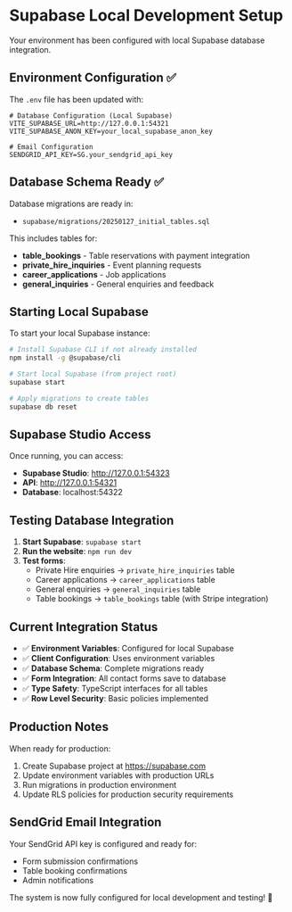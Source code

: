 # Supabase Local Development Setup

Your environment has been configured with local Supabase database integration.

## Environment Configuration ✅

The `.env` file has been updated with:

```
# Database Configuration (Local Supabase)
VITE_SUPABASE_URL=http://127.0.0.1:54321
VITE_SUPABASE_ANON_KEY=your_local_supabase_anon_key

# Email Configuration
SENDGRID_API_KEY=SG.your_sendgrid_api_key
```

## Database Schema Ready ✅

Database migrations are ready in:
- `supabase/migrations/20250127_initial_tables.sql`

This includes tables for:
- **table_bookings** - Table reservations with payment integration
- **private_hire_inquiries** - Event planning requests  
- **career_applications** - Job applications
- **general_inquiries** - General enquiries and feedback

## Starting Local Supabase

To start your local Supabase instance:

```bash
# Install Supabase CLI if not already installed
npm install -g @supabase/cli

# Start local Supabase (from project root)
supabase start

# Apply migrations to create tables
supabase db reset
```

## Supabase Studio Access

Once running, you can access:
- **Supabase Studio**: http://127.0.0.1:54323
- **API**: http://127.0.0.1:54321
- **Database**: localhost:54322

## Testing Database Integration

1. **Start Supabase**: `supabase start`
2. **Run the website**: `npm run dev`
3. **Test forms**:
   - Private Hire enquiries → `private_hire_inquiries` table
   - Career applications → `career_applications` table  
   - General enquiries → `general_inquiries` table
   - Table bookings → `table_bookings` table (with Stripe integration)

## Current Integration Status

- ✅ **Environment Variables**: Configured for local Supabase
- ✅ **Client Configuration**: Uses environment variables
- ✅ **Database Schema**: Complete migrations ready
- ✅ **Form Integration**: All contact forms save to database
- ✅ **Type Safety**: TypeScript interfaces for all tables
- ✅ **Row Level Security**: Basic policies implemented

## Production Notes

When ready for production:
1. Create Supabase project at https://supabase.com
2. Update environment variables with production URLs
3. Run migrations in production environment
4. Update RLS policies for production security requirements

## SendGrid Email Integration

Your SendGrid API key is configured and ready for:
- Form submission confirmations
- Table booking confirmations
- Admin notifications

The system is now fully configured for local development and testing! 🚀
